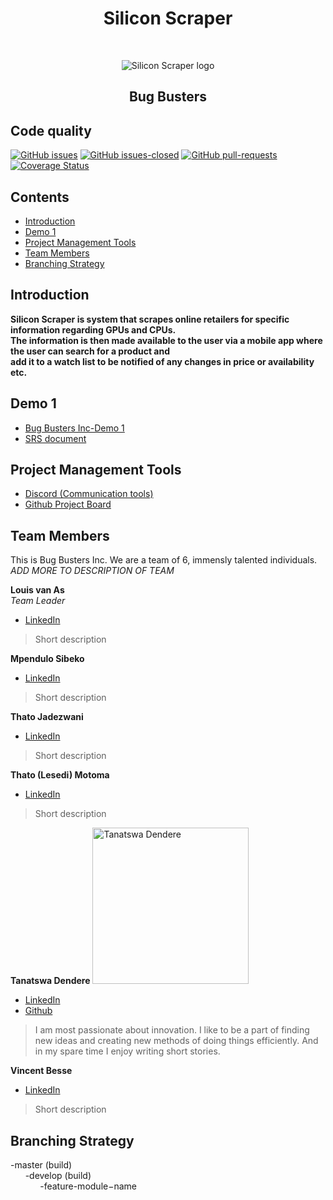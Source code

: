 <h1 align="center"> Silicon Scraper </h1> <br>
<p align="center"> 
	<img alt="Silicon Scraper logo" src="#">
</p>
<h2 align="center"> Bug Busters </h2>

## Code quality 
<!--Still need to add/edit badges-->
[![GitHub issues](https://img.shields.io/github/issues/COS301-SE-2021/Silicon-Scraper)](https://img.shields.io/github/issues/COS301-SE-2021/Silicon-Scraper?style=for-the-badge)
[![GitHub issues-closed](https://img.shields.io/github/issues-closed/COS301-SE-2021/Silicon-Scraper)](https://github.com/COS301-SE-2021/Silicon-Scraper/issues?q=is%3Aissue+is%3Aclosed)
[![GitHub pull-requests](https://img.shields.io/github/issues-pr/COS301-SE-2021/Silicon-Scraper)](https://github.com/COS301-SE-2021/Silicon-Scraper/pulls)
[![Coverage Status](https://coveralls.io/repos/github/COS301-SE-2021/Silicon-Scraper/badge.svg?branch=master&style=for-the-badge)](https://coveralls.io/github/COS301-SE-2021/Silicon-Scraper?branch=master)

## Contents 
- [Introduction](#introduction)
- [Demo 1](#demo-1)
- [Project Management Tools](#project-management-tools)
- [Team Members](#team-members)
- [Branching Strategy](#branching-strategy)

## Introduction

**Silicon Scraper is system that scrapes online retailers for specific information regarding GPUs and CPUs.
<br>The information is then made available to the user via a mobile app where the user can search for a product and <br>
add it to a watch list to be notified of any changes in price or availability etc.**


## Demo 1
- [Bug Busters Inc-Demo 1](#demo1-video)
- [SRS document](#srs-document)

## Project Management Tools
- [Discord (Communication tools)](https://discord.gg/xpsn3YRn)
- [Github Project Board](https://github.com/COS301-SE-2021/Silicon-Scraper/projects/1)

## Team Members
This is Bug Busters Inc. We are a team of 6, immensly talented individuals. _ADD MORE TO DESCRIPTION OF TEAM_

**Louis van As**\
_Team Leader_
- [LinkedIn](#link)
> Short description

**Mpendulo Sibeko**
- [LinkedIn](#link)
> Short description

**Thato Jadezwani**
- [LinkedIn](#link)
> Short description

**Thato (Lesedi) Motoma**
- [LinkedIn](https://www.linkedin.com/in/thato-lesedi-motoma-69311b1b1/)
> Short description

**Tanatswa Dendere**
<img src="https://bit.ly/2SUdylW" alt="Tanatswa Dendere" width="250" height="250">
- [LinkedIn](www.linkedin.com/in/tanatswadendere)
- [Github](https://github.com/tanadendere)
> I am most passionate about innovation. I like to be a part of finding new ideas and creating new methods of doing things efficiently. And in my spare time I enjoy writing short stories.

**Vincent Besse**
- [LinkedIn](#link)
> Short description

## Branching Strategy
-master (build)
<br>
&nbsp;&nbsp;&nbsp;&nbsp;&nbsp;&nbsp;-develop (build)
<br>
&nbsp;&nbsp;&nbsp;&nbsp;&nbsp;&nbsp;&nbsp;&nbsp;&nbsp;&nbsp;&nbsp;&nbsp;-feature-module−name 
<br>
